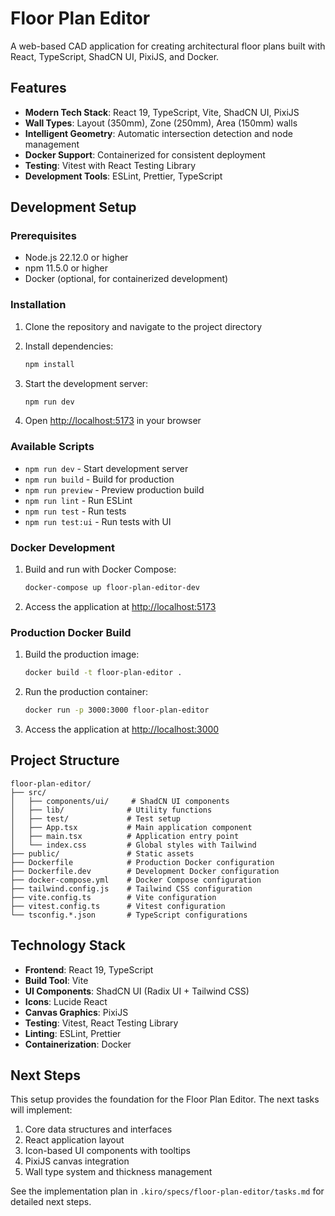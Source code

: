 # Floor Plan Editor

A web-based CAD application for creating architectural floor plans built with React, TypeScript, ShadCN UI, PixiJS, and Docker.

## Features

- **Modern Tech Stack**: React 19, TypeScript, Vite, ShadCN UI, PixiJS
- **Wall Types**: Layout (350mm), Zone (250mm), Area (150mm) walls
- **Intelligent Geometry**: Automatic intersection detection and node management
- **Docker Support**: Containerized for consistent deployment
- **Testing**: Vitest with React Testing Library
- **Development Tools**: ESLint, Prettier, TypeScript

## Development Setup

### Prerequisites

- Node.js 22.12.0 or higher
- npm 11.5.0 or higher
- Docker (optional, for containerized development)

### Installation

1. Clone the repository and navigate to the project directory
2. Install dependencies:
   ```bash
   npm install
   ```

3. Start the development server:
   ```bash
   npm run dev
   ```

4. Open [http://localhost:5173](http://localhost:5173) in your browser

### Available Scripts

- `npm run dev` - Start development server
- `npm run build` - Build for production
- `npm run preview` - Preview production build
- `npm run lint` - Run ESLint
- `npm run test` - Run tests
- `npm run test:ui` - Run tests with UI

### Docker Development

1. Build and run with Docker Compose:
   ```bash
   docker-compose up floor-plan-editor-dev
   ```

2. Access the application at [http://localhost:5173](http://localhost:5173)

### Production Docker Build

1. Build the production image:
   ```bash
   docker build -t floor-plan-editor .
   ```

2. Run the production container:
   ```bash
   docker run -p 3000:3000 floor-plan-editor
   ```

3. Access the application at [http://localhost:3000](http://localhost:3000)

## Project Structure

```
floor-plan-editor/
├── src/
│   ├── components/ui/     # ShadCN UI components
│   ├── lib/              # Utility functions
│   ├── test/             # Test setup
│   ├── App.tsx           # Main application component
│   ├── main.tsx          # Application entry point
│   └── index.css         # Global styles with Tailwind
├── public/               # Static assets
├── Dockerfile            # Production Docker configuration
├── Dockerfile.dev        # Development Docker configuration
├── docker-compose.yml    # Docker Compose configuration
├── tailwind.config.js    # Tailwind CSS configuration
├── vite.config.ts        # Vite configuration
├── vitest.config.ts      # Vitest configuration
└── tsconfig.*.json       # TypeScript configurations
```

## Technology Stack

- **Frontend**: React 19, TypeScript
- **Build Tool**: Vite
- **UI Components**: ShadCN UI (Radix UI + Tailwind CSS)
- **Icons**: Lucide React
- **Canvas Graphics**: PixiJS
- **Testing**: Vitest, React Testing Library
- **Linting**: ESLint, Prettier
- **Containerization**: Docker

## Next Steps

This setup provides the foundation for the Floor Plan Editor. The next tasks will implement:

1. Core data structures and interfaces
2. React application layout
3. Icon-based UI components with tooltips
4. PixiJS canvas integration
5. Wall type system and thickness management

See the implementation plan in `.kiro/specs/floor-plan-editor/tasks.md` for detailed next steps.